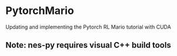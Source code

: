 # PytorchMario
Updating and implementing the Pytorch RL Mario tutorial with CUDA

## Note: nes-py requires visual C++ build tools
